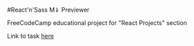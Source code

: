 #React'n'Sass M&dArr; Previewer

FreeCodeCamp educational project for "React Projects" section

Link to task [here](https://www.freecodecamp.com/challenges/build-a-markdown-previewer)